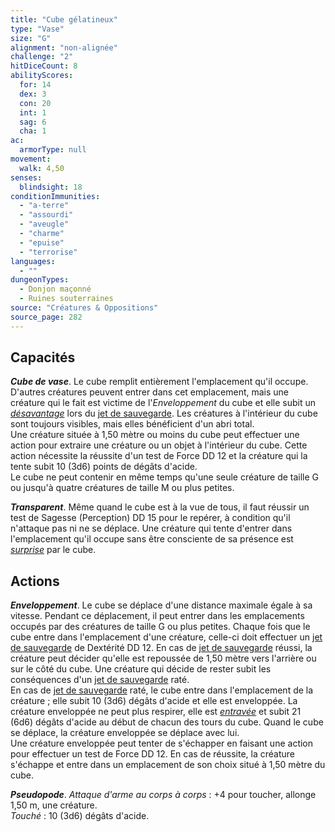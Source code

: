 ```yaml
---
title: "Cube gélatineux"
type: "Vase"
size: "G"
alignment: "non-alignée"
challenge: "2"
hitDiceCount: 8
abilityScores:
  for: 14
  dex: 3
  con: 20
  int: 1
  sag: 6
  cha: 1
ac:
  armorType: null
movement:
  walk: 4,50
senses:
  blindsight: 18
conditionImmunities:
  - "a-terre"
  - "assourdi"
  - "aveugle"
  - "charme"
  - "epuise"
  - "terrorise"
languages:
  - ""
dungeonTypes:
  - Donjon maçonné
  - Ruines souterraines
source: "Créatures & Oppositions"
source_page: 282
---
```

## Capacités
_**Cube de vase**_. Le cube remplit entièrement l'emplacement qu'il occupe. D'autres créatures peuvent entrer dans cet emplacement, mais une créature qui le fait est victime de l'_Enveloppement_ du cube et elle subit un [_désavantage_](/utiliser-les-caracteristiques/#avantage-et-desavantage) lors du [jet de sauvegarde](/utiliser-les-caracteristiques#jets-de-sauvegarde). Les créatures à l'intérieur du cube sont toujours visibles, mais elles bénéficient d'un abri total.  
Une créature située à 1,50 mètre ou moins du cube peut effectuer une action pour extraire une créature ou un objet à l'intérieur du cube. Cette action nécessite la réussite d'un test de Force DD 12 et la créature qui la tente subit 10 (3d6) points de dégâts d'acide.  
Le cube ne peut contenir en même temps qu'une seule créature de taille G ou jusqu'à quatre créatures de taille M ou plus petites.

_**Transparent**_. Même quand le cube est à la vue de tous, il faut réussir un test de Sagesse (Perception) DD 15 pour le repérer, à condition qu'il n'attaque pas ni ne se déplace. Une créature qui tente d'entrer dans l'emplacement qu'il occupe sans être consciente de sa présence est [_surprise_](/gerer-la-sante-du-personnage#surpris) par le cube.

## Actions
_**Enveloppement**_. Le cube se déplace d'une distance maximale égale à sa vitesse. Pendant ce déplacement, il peut entrer dans les emplacements occupés par des créatures de taille G ou plus petites. Chaque fois que le cube entre dans l'emplacement d'une créature, celle-ci doit effectuer un [jet de sauvegarde](/utiliser-les-caracteristiques#jets-de-sauvegarde) de Dextérité DD 12.
En cas de [jet de sauvegarde](/utiliser-les-caracteristiques#jets-de-sauvegarde) réussi, la créature peut décider qu'elle est repoussée de 1,50 mètre vers l'arrière ou sur le côté du cube. Une créature qui décide de rester subit les conséquences d'un [jet de sauvegarde](/utiliser-les-caracteristiques#jets-de-sauvegarde) raté.  
En cas de [jet de sauvegarde](/utiliser-les-caracteristiques#jets-de-sauvegarde) raté, le cube entre dans l'emplacement de la créature ; elle subit 10 (3d6) dégâts d'acide et elle est enveloppée. La créature enveloppée ne peut plus respirer, elle est [_entravée_](/gerer-la-sante-du-personnage/#entrave) et subit 21 (6d6) dégâts d'acide au début de chacun des tours du cube. Quand le cube se déplace, la créature enveloppée se déplace avec lui.  
Une créature enveloppée peut tenter de s'échapper en faisant une action pour effectuer un test de Force DD 12. En cas de réussite, la créature s'échappe et entre dans un emplacement de son choix situé à 1,50 mètre du cube.

_**Pseudopode**_. _Attaque d'arme au corps à corps_ : +4 pour toucher, allonge 1,50 m, une créature.  
_Touché_ : 10 (3d6) dégâts d'acide.
